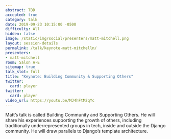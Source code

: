 ```yaml
---
abstract: TBD
accepted: true
category: talk
date: 2019-09-23 10:15:00 -0500
difficulty: All
hidden: false
image: /static/img/social/presenters/matt-mitchell.png
layout: session-details
permalink: /talk/keynote-matt-mitchelln/
presenters:
- matt-mitchell
room: Salon A-E
sitemap: true
talk_slot: full
title: "Keynote: Building Community & Supporting Others"
twitter:
  card: player
twitter:
  card: player
video_url: https://youtu.be/MJ4hFtM2qYc
---
```


Matt’s talk is called Building Community and Supporting Others. He will share his experiences supporting the growth of others, including traditionally underrepresented groups in tech, inside and outside the Django community. He will draw parallels to Django’s template architecture.

